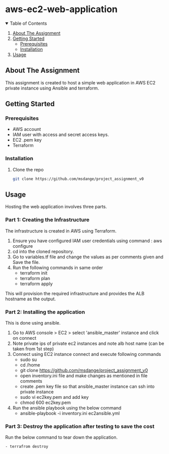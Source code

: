 # aws-ec2-web-application

<!-- TABLE OF CONTENTS -->
<details open="open">
  <summary>Table of Contents</summary>
  <ol>
    <li>
      <a href="#about-the-Assignment">About The Assignment</a>
    </li>
    <li>
      <a href="#getting-started">Getting Started</a>
      <ul>
        <li><a href="#prerequisites">Prerequisites</a></li>
        <li><a href="#installation">Installation</a></li>
      </ul>
    </li>
    <li><a href="#usage">Usage</a></li>
  </ol>
</details>



<!-- ABOUT THE ASSIGNMENT -->
## About The Assignment

This assignment is created to host a simple web application in AWS EC2 private instance using Ansible and terraform.

<!-- GETTING STARTED -->
## Getting Started

### Prerequisites

* AWS account
* IAM user with access and secret access keys.
* EC2 .pem key
* Terraform

### Installation

1. Clone the repo
   ```sh
   git clone https://github.com/msdange/project_assignment_v0
   ```

<!-- USAGE -->
## Usage

Hosting the web application involves three parts.

### Part 1: Creating the Infrastructure

The infrastructure is created in AWS using Terraform.

1. Ensure you have configured IAM user credentials using command : aws configure
2. cd into the cloned repository.
3. Go to variables.tf file and change the values as per comments given and Save the file.
4. Run the following commands in same order
    - terraform init
    - terraform plan
    - terraform apply

This will provision the required infrastructure and provides the ALB hostname as the output.

### Part 2: Installing the application

This is done using ansible.

1. Go to AWS console > EC2 > select 'ansible_master' instance and click on connect
2. Note private ips of private ec2 instances and note alb host name (can be taken from 1st step)
3. Connect using EC2 instance connect and execute following commands
    - sudo su
    - cd /home
    - git clone https://github.com/msdange/project_assignment_v0
    - open inventory.ini file and make changes as mentioned in file comments
    - create .pem key file so that ansible_master instance can ssh into private instance
    - sudo vi ec2key.pem and add key
    - chmod 600 ec2key.pem
4. Run the ansible playbook using the below command
    - ansible-playbook -i inventory.ini ec2ansible.yml

### Part 3: Destroy the application after testing to save the cost

Run the below command to tear down the application.

    - terrafrom destroy
